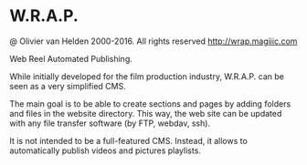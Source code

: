 # W.R.A.P.
@ Olivier van Helden 2000-2016. All rights reserved
http://wrap.magiiic.com

Web Reel Automated Publishing.

While initially developed for the film production industry, W.R.A.P. can be
seen as a very simplified CMS.

The main goal is to be able to create sections and pages by adding folders and
files in the website directory. This way, the web site can be updated with any
file transfer software (by FTP, webdav, ssh).

It is not intended to be a full-featured CMS. Instead, it allows to
automatically publish videos and pictures playlists.
